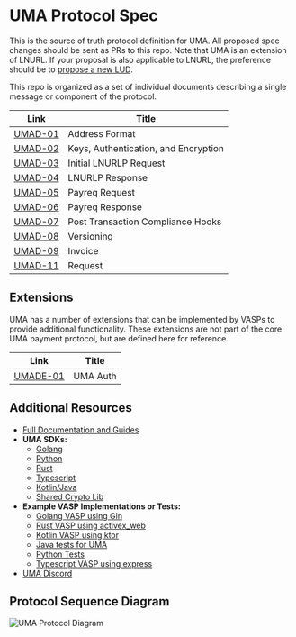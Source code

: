 # UMA Protocol Spec

This is the source of truth protocol definition for UMA. All proposed spec changes should be sent as PRs to this repo.
Note that UMA is an extension of LNURL. If your proposal is also applicable to LNURL, the preference should be to
[propose a new LUD](https://github.com/lnurl/luds).

This repo is organized as a set of individual documents describing a single message or component of the protocol.

| Link                                           | Title                                |
| ---------------------------------------------- | ------------------------------------ |
| [UMAD-01](/umad-01-addresses.md)               | Address Format                       |
| [UMAD-02](/umad-02-keys-and-authentication.md) | Keys, Authentication, and Encryption |
| [UMAD-03](/umad-03-lnurlp-request.md)          | Initial LNURLP Request               |
| [UMAD-04](/umad-04-lnurlp-response.md)         | LNURLP Response                      |
| [UMAD-05](/umad-05-payreq-request.md)          | Payreq Request                       |
| [UMAD-06](/umad-06-payreq-response.md)         | Payreq Response                      |
| [UMAD-07](/umad-07-post-tx-hooks.md)           | Post Transaction Compliance Hooks    |
| [UMAD-08](/umad-08-versioning.md)              | Versioning                           |
| [UMAD-09](/umad-09-invoice.md)                 | Invoice                              |
| [UMAD-11](/umad-11-request.md)                 | Request                              |

## Extensions

UMA has a number of extensions that can be implemented by VASPs to provide additional functionality. These extensions are
not part of the core UMA payment protocol, but are defined here for reference.

| Link                                           | Title                                |
| ---------------------------------------------- | ------------------------------------ |
| [UMADE-01](/extensions/umade-01-auth.md)                  | UMA Auth                             |

## Additional Resources

- [Full Documentation and Guides](https://docs.uma.me)
- **UMA SDKs:**
  - [Golang](https://github.com/uma-universal-money-address/uma-go-sdk)
  - [Python](https://github.com/uma-universal-money-address/uma-python-sdk)
  - [Rust](https://github.com/uma-universal-money-address/uma-rust-sdk)
  - [Typescript](https://github.com/uma-universal-money-address/uma-js-sdk)
  - [Kotlin/Java](https://github.com/uma-universal-money-address/uma-kotlin-sdk)
  - [Shared Crypto Lib](https://github.com/uma-universal-money-address/uma-crypto-uniffi)
- **Example VASP Implementations or Tests:**
  - [Golang VASP using Gin](https://github.com/lightsparkdev/go-sdk/tree/main/examples/uma-server)
  - [Rust VASP using activex_web](https://github.com/lightsparkdev/lightspark-rs/blob/main/examples/uma-demo/src/main.rs)
  - [Kotlin VASP using ktor](https://github.com/lightsparkdev/kotlin-sdk/tree/develop/umaserverdemo)
  - [Java tests for UMA](https://github.com/uma-universal-money-address/uma-kotlin-sdk/blob/main/javatest/src/test/java/me/uma/javatest/UmaTest.java)
  - [Python Tests](https://github.com/uma-universal-money-address/uma-python-sdk/blob/main/uma/__tests__/test_uma.py)
  - [Typescript VASP using express](https://github.com/lightsparkdev/js-sdk/tree/main/apps/examples/uma-vasp)
- [UMA Discord](https://discord.gg/K4e7ghAJ)

## Protocol Sequence Diagram

![UMA Protocol Diagram](https://static.swimlanes.io/45937cd6863fe73964d5f1217320d80e.png)
